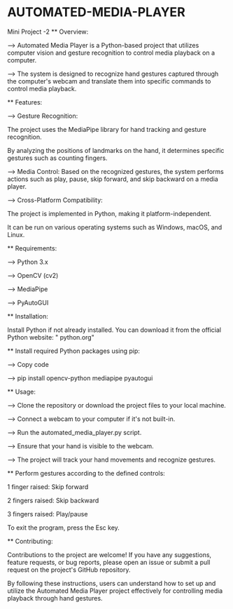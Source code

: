 # AUTOMATED-MEDIA-PLAYER
Mini Project -2
** Overview:

--> Automated Media Player is a Python-based project that utilizes computer vision and gesture recognition to control media playback on a computer.

--> The system is designed to recognize hand gestures captured through the computer's webcam and translate them into specific commands to control media playback.

** Features:

--> Gesture Recognition:

 The project uses the MediaPipe library for hand tracking and gesture recognition.

By analyzing the positions of landmarks on the hand, it determines specific gestures such as counting fingers.

--> Media Control: Based on the recognized gestures, the system performs actions such as play, pause, skip forward, and skip backward on a media player.

--> Cross-Platform Compatibility: 

The project is implemented in Python, making it platform-independent. 

It can be run on various operating systems such as Windows, macOS, and Linux.

** Requirements:

--> Python 3.x

--> OpenCV (cv2)

--> MediaPipe

--> PyAutoGUI

** Installation:

Install Python if not already installed. You can download it from the official Python website: " python.org" 

** Install required Python packages using pip:

--> Copy code

--> pip install opencv-python mediapipe pyautogui

** Usage:

--> Clone the repository or download the project files to your local machine.

--> Connect a webcam to your computer if it's not built-in.

--> Run the automated_media_player.py script.

--> Ensure that your hand is visible to the webcam. 

--> The project will track your hand movements and recognize gestures.

** Perform gestures according to the defined controls:

1 finger raised: Skip forward

2 fingers raised: Skip backward

3 fingers raised: Play/pause

To exit the program, press the Esc key.

** Contributing:

Contributions to the project are welcome! If you have any suggestions, feature requests, or bug reports, please open an issue or submit a pull request on the project's GitHub repository.

By following these instructions, users can understand how to set up and utilize the Automated Media Player project effectively for controlling media playback through hand gestures.
